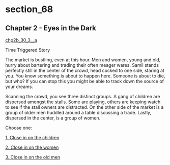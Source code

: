 
# section_68

## Chapter 2 - Eyes in the Dark

[chp2b_30_3__a](../../decomp/app/src/main/res/raw/chp2b_30_3__a.mp3 ':include :type=audio')

Time Triggered Story

The market is bustling, even at this hour. Men and women, young and old, hurry about bartering and trading their often meager wares. Samil stands perfectly still in the center of the crowd, head cocked to one side, staring at you. You know something is about to happen here. Someone is about to die, but who? If you can stop this you might be able to track down the source of your dreams.

Scanning the crowd, you see three distinct groups. A gang of children are dispersed amongst the stalls. Some are playing, others are keeping watch to see if the stall owners are distracted. On the other side of the market is a group of older men huddled around a table discussing a trade. Lastly, dispersed in the center, is a group of women.


Choose one:

[1. Close in on the children](output/chapter2/section_69.md)

[2. Close in on the women](output/chapter2/section_70.md)

[3. Close in on the old men](output/chapter2/section_71.md)


